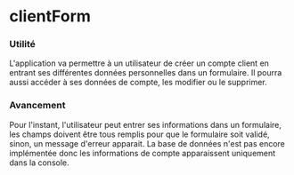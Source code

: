 # clientForm
<h3>Utilité</h3>
L'application va permettre à un utilisateur de créer un compte client en entrant ses différentes données personnelles dans un formulaire.
Il pourra aussi accéder à ses données de compte, les modifier ou le supprimer.
<h3>Avancement</h3>
Pour l'instant, l'utilisateur peut entrer ses informations dans un formulaire, les champs doivent être tous remplis pour
que le formulaire soit validé, sinon, un message d'erreur apparait.
La base de données n'est pas encore implémentée donc les informations de compte apparaissent uniquement dans la console.

